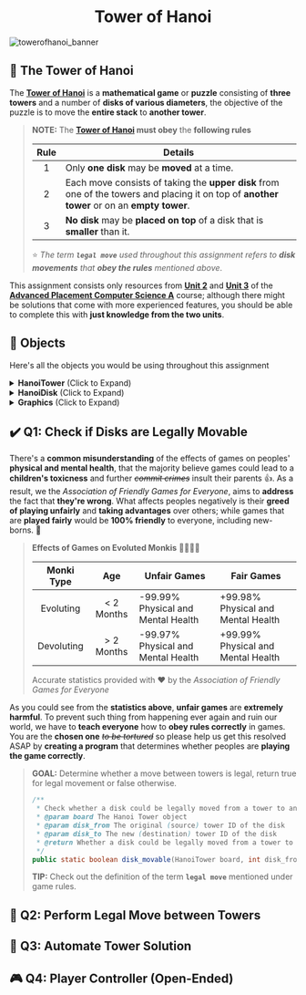 <div align="center">
	<h1>Tower of Hanoi</h1>
</div>

![towerofhanoi_banner](https://user-images.githubusercontent.com/41904540/194917363-c366e1f9-67a5-45c6-8e20-7fc0d87372c8.png)

## 🎲 The Tower of Hanoi

The **[Tower of Hanoi](https://en.wikipedia.org/wiki/Tower_of_Hanoi)** is a **mathematical game** or **puzzle**
consisting of **three towers** and a number of **disks of various diameters**,
the objective of the puzzle is to move the **entire stack** to **another tower**.

> **NOTE:** The **[Tower of Hanoi](https://en.wikipedia.org/wiki/Tower_of_Hanoi) must obey** the **following rules**
>
> | Rule | Details                                                                                                                                     |
> | :--: | ------------------------------------------------------------------------------------------------------------------------------------------- |
> | 1    | Only **one disk** may be **moved** at a time.                                                                                               |
> | 2    | Each move consists of taking the **upper disk** from one of the towers and placing it on top of **another tower** or on an **empty tower**. |
> | 3    | **No disk** may be **placed on top** of a disk that is **smaller** than it.                                                                 |
>
> ⭐ *The term **`legal move`** used throughout this assignment refers to **disk movements** that **obey the rules** mentioned above*.

This assignment consists only resources from **[Unit 2](https://apstudents.collegeboard.org/courses/ap-computer-science-a)** and **[Unit 3](https://apstudents.collegeboard.org/courses/ap-computer-science-a)**
of the **[Advanced Placement Computer Science A](https://apstudents.collegeboard.org/courses/ap-computer-science-a)** course;
although there might be solutions that come with more experienced features,
you should be able to complete this with **just knowledge from the two units**.

## 🧰 Objects

Here's all the objects you would be using throughout this assignment

<details>
	<summary><b>HanoiTower</b> (Click to Expand)</summary>

> **HanoiTower:** Game object that includes all the tower and disks
>
> ```java
> /**
>  * Request a disk movement from a tower to another, throws an exception if unattainable
>  * @param disk_from The original (source) tower ID of the disk
>  * @param disk_to The new (destination) tower ID of the disk
>  */
> public void move_disk(int disk_from, int disk_to) {}
> /**
>  * Gets the amount of disks in a tower
>  * @param tower_id The ID of the tower
>  * @return The amount of disks in a tower
>  */
> public int get_height(int tower_id) {}
> /**
>  * Gets the disk located at the top of a tower
>  * @param tower_id The ID of the tower
>  * @return The disk located at the top of a tower
>  */
> public HanoiDisk get_top(int tower_id) {}
> /**
>  * Gets the total amount of disks
>  * @return The total amount of disks
>  */
> public int get_disks() {}
> /**
>  * Gets the total amount of successful disk moves
>  * @return The total amount of successful disk moves
>  */
> public int get_moves() {}
> ```
</details>


<details>
	<summary><b>HanoiDisk</b> (Click to Expand)</summary>

> **HanoiDisk:** Disk that could be transfered between towers
>
> ```java
> /**
>  * Gets the ID of the disk
>  * @return The ID of the disk
>  */
> public byte get_id() {}
> ```
</details>

<details>
	<summary><b>Graphics</b> (Click to Expand)</summary>

> **Graphics:** Utilities for graphical programming in terminals
>
> | Color                    | Color                     | Color                   |
> | ------------------------ | ------------------------- | ----------------------- |
> | Graphics.**RED_DARK**    | Graphics.**AQUA_DARK**    | Graphics.**WHITE**      |
> | Graphics.**RED_LIGHT**   | Graphics.**AQUA_LIGHT**   | Graphics.**GRAY_DARK**  |
> | Graphics.**GOLD**        | Graphics.**BLUE_DARK**    | Graphics.**GRAY_LIGHT** |
> | Graphics.**YELLOW**      | Graphics.**BLUE_LIGHT**   | Graphics.**BLACK**      |
> | Graphics.**GREEN_DARK**  | Graphics.**PURPLE_DARK**  | Graphics.**BOLD**       |
> | Graphics.**GREEN_LIGHT** | Graphics.**PURPLE_LIGHT** | Graphics.**RESET**      |
>
> ```java
> /**
>  * Applies foreground text color to the following string
>  * @param red The red value of the foreground RGB color
>  * @param green The green value of the foreground RGB color
>  * @param blue The blue value of the foreground RGB color
>  * @return The chainable Graphics object
>  */
> public Graphics foreground(byte red, byte green, byte blue) {}
> /**
>  * Applies background text color to the following string
>  * @param red The red value of the background RGB color
>  * @param green The green value of the background RGB color
>  * @param blue The blue value of the background RGB color
>  * @return The chainable Graphics object
>  */
> public Graphics background(byte red, byte green, byte blue) {}
> /**
>  * Applies bold styling to the following string
>  * @return The chainable Graphics object
>  */
> public Graphics bold() {}
> /**
>  * Reset the styling of the following string
>  * @return The chainable Graphics object
>  */
> public Graphics reset() {}
> ```
</details>

## ✔️ Q1: Check if Disks are Legally Movable

There's a **common misunderstanding** of the effects of games on peoples' **physical and mental health**,
that the majority believe games could lead to a **children's toxicness** and further ~~*commit crimes*~~ insult their parents 👍.
As a result, we the *Association of Friendly Games for Everyone*, aims to **address** the fact that **they're wrong**.
What affects peoples negatively is their **greed of playing unfairly** and **taking advantages** over others;
while games that are **played fairly** would be **100% friendly** to everyone, including new-borns. 🧒

> **Effects of Games on Evoluted Monkis** 🐒🧑‍🤝‍🧑
>
> | Monki Type | Age        | Unfair Games                       | Fair Games                         |
> | :--------: | :--------: | ---------------------------------- | ---------------------------------- |
> | Evoluting  | < 2 Months | -99.99% Physical and Mental Health | +99.98% Physical and Mental Health |
> | Devoluting | > 2 Months | -99.97% Physical and Mental Health | +99.99% Physical and Mental Health |
>
> Accurate statistics provided with ❤️ by the *Association of Friendly Games for Everyone*

As you could see from the **statistics above**, **unfair games** are **extremely harmful**.
To prevent such thing from happening ever again and ruin our world, we have to **teach everyone** how to **obey rules correctly** in games.
You are the **chosen one** ~~*to be tortured*~~ so please help us get this resolved ASAP
by **creating a program** that determines whether peoples are **playing the game correctly**.

> **GOAL:** Determine whether a move between towers is legal, return true for legal movement or false otherwise.
> ```java
> /**
>  * Check whether a disk could be legally moved from a tower to another (Unit 2 & Unit 3)
>  * @param board The Hanoi Tower object
>  * @param disk_from The original (source) tower ID of the disk
>  * @param disk_to The new (destination) tower ID of the disk
>  * @return Whether a disk could be legally moved from a tower to another
>  */
> public static boolean disk_movable(HanoiTower board, int disk_from, int disk_to) {}
> ```
> **TIP:** Check out the definition of the term **`legal move`** mentioned under game rules.

## 👫 Q2: Perform Legal Move between Towers

## 🦾 Q3: Automate Tower Solution

## 🎮 Q4: Player Controller (Open-Ended)